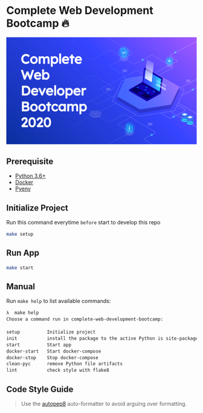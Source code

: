 # Complete Web Development Bootcamp 🔥

![complete-web-development-bootcamp](./cwdb.svg)

## Prerequisite

- [Python 3.6+](https://www.python.org/downloads/)
- [Docker](https://www.docker.com/get-started)
- [Pyenv](https://github.com/pyenv/pyenv)

## Initialize Project

Run this command everytime `before` start to develop this repo

```sh
make setup
```

## Run App

```sh
make start
```

## Manual

Run `make help` to list available commands:

```sh
λ  make help
Choose a command run in complete-web-development-bootcamp:

setup          Initialize project
init           install the package to the active Python is site-packages
start          Start app
docker-start   Start docker-compose
docker-stop    Stop docker-compose
clean-pyc      remove Python file artifacts
lint           check style with flake8
```

## Code Style Guide

> Use the [autopep8](https://pypi.org/project/autopep8) auto-formatter to avoid arguing over formatting.
